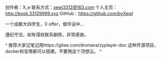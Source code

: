 创作者：X_e
联系方式：xewl3312@163.com
个人主页：http://book.33129999.xyz
GitHub：<https://github.com/byXewl>

一个成都大四学生，0 offer，做毕设中...


遵纪守法，如有侵权联系删除，非常感谢。

^
推荐大家记笔记用https://gitee.com/dromara/zyplayer-doc
这种开源项目，docker和宝塔都可以搭建。不要用这个顶想云。
^ 
 
 
 
 


